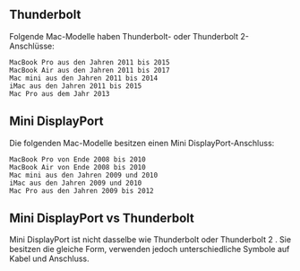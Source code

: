 ## Thunderbolt

Folgende Mac-Modelle haben Thunderbolt- oder Thunderbolt 2-Anschlüsse:

    MacBook Pro aus den Jahren 2011 bis 2015
    MacBook Air aus den Jahren 2011 bis 2017
    Mac mini aus den Jahren 2011 bis 2014
    iMac aus den Jahren 2011 bis 2015
    Mac Pro aus dem Jahr 2013

## Mini DisplayPort

Die folgenden Mac-Modelle besitzen einen Mini DisplayPort-Anschluss:

    MacBook Pro von Ende 2008 bis 2010
    MacBook Air von Ende 2008 bis 2010
    Mac mini aus den Jahren 2009 und 2010
    iMac aus den Jahren 2009 und 2010
    Mac Pro aus den Jahren 2009 bis 2012

## Mini DisplayPort vs Thunderbolt

Mini DisplayPort ist nicht dasselbe wie Thunderbolt oder Thunderbolt 2 . Sie besitzen die gleiche Form, verwenden jedoch unterschiedliche Symbole auf Kabel und Anschluss.
